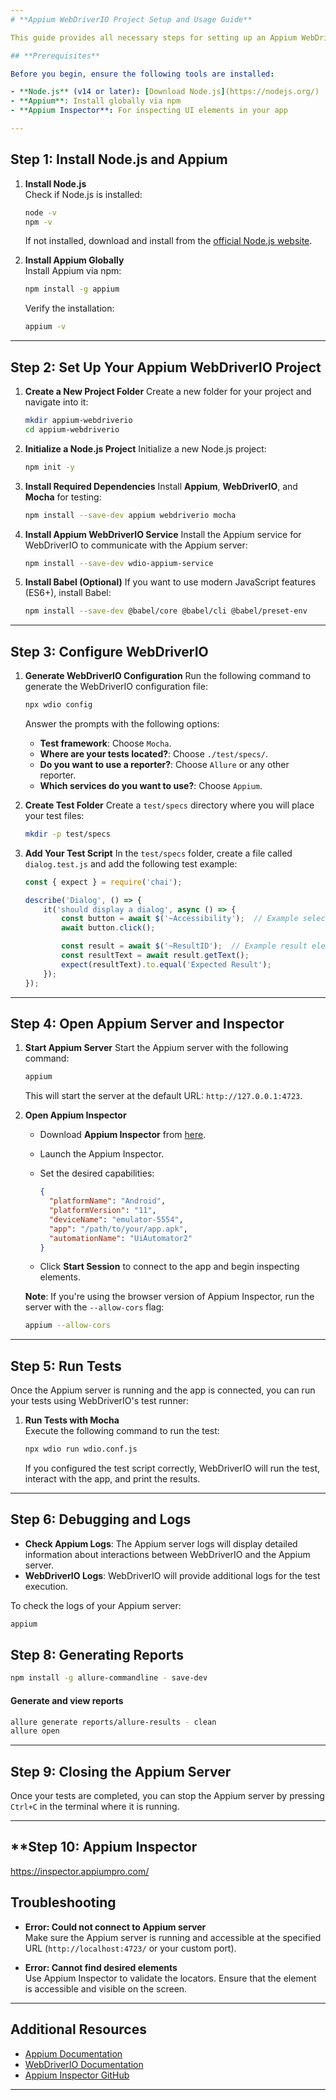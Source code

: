 ```yaml
---
# **Appium WebDriverIO Project Setup and Usage Guide**

This guide provides all necessary steps for setting up an Appium WebDriverIO project, installing dependencies, running tests, and using Appium Web Inspector to inspect your app.

## **Prerequisites**

Before you begin, ensure the following tools are installed:

- **Node.js** (v14 or later): [Download Node.js](https://nodejs.org/)
- **Appium**: Install globally via npm
- **Appium Inspector**: For inspecting UI elements in your app

---
```


## **Step 1: Install Node.js and Appium**

1. **Install Node.js**  
   Check if Node.js is installed:

   ```bash
   node -v
   npm -v
   ```

   If not installed, download and install from the [official Node.js website](https://nodejs.org/).

2. **Install Appium Globally**  
   Install Appium via npm:

   ```bash
   npm install -g appium
   ```

   Verify the installation:

   ```bash
   appium -v
   ```

---

## **Step 2: Set Up Your Appium WebDriverIO Project**

1. **Create a New Project Folder**
   Create a new folder for your project and navigate into it:

   ```bash
   mkdir appium-webdriverio
   cd appium-webdriverio
   ```

2. **Initialize a Node.js Project**
   Initialize a new Node.js project:

   ```bash
   npm init -y
   ```

3. **Install Required Dependencies**
   Install **Appium**, **WebDriverIO**, and **Mocha** for testing:

   ```bash
   npm install --save-dev appium webdriverio mocha
   ```

4. **Install Appium WebDriverIO Service**
   Install the Appium service for WebDriverIO to communicate with the Appium server:

   ```bash
   npm install --save-dev wdio-appium-service
   ```

5. **Install Babel (Optional)**
   If you want to use modern JavaScript features (ES6+), install Babel:

   ```bash
   npm install --save-dev @babel/core @babel/cli @babel/preset-env
   ```

---

## **Step 3: Configure WebDriverIO**

1. **Generate WebDriverIO Configuration**
   Run the following command to generate the WebDriverIO configuration file:

   ```bash
   npx wdio config
   ```

   Answer the prompts with the following options:
   - **Test framework**: Choose `Mocha`.
   - **Where are your tests located?**: Choose `./test/specs/`.
   - **Do you want to use a reporter?**: Choose `Allure` or any other reporter.
   - **Which services do you want to use?**: Choose `Appium`.

2. **Create Test Folder**
   Create a `test/specs` directory where you will place your test files:

   ```bash
   mkdir -p test/specs
   ```

3. **Add Your Test Script**
   In the `test/specs` folder, create a file called `dialog.test.js` and add the following test example:

   ```javascript
   const { expect } = require('chai');

   describe('Dialog', () => {
       it('should display a dialog', async () => {
           const button = await $('~Accessibility');  // Example selector from Appium Inspector
           await button.click();

           const result = await $('~ResultID');  // Example result element
           const resultText = await result.getText();
           expect(resultText).to.equal('Expected Result');
       });
   });
   ```

---

## **Step 4: Open Appium Server and Inspector**

1. **Start Appium Server**
   Start the Appium server with the following command:

   ```bash
   appium
   ```

   This will start the server at the default URL: `http://127.0.0.1:4723`.

2. **Open Appium Inspector**
   - Download **Appium Inspector** from [here](https://github.com/appium/appium-inspector).
   - Launch the Appium Inspector.
   - Set the desired capabilities:

     ```json
     {
       "platformName": "Android",
       "platformVersion": "11",
       "deviceName": "emulator-5554",
       "app": "/path/to/your/app.apk",
       "automationName": "UiAutomator2"
     }
     ```

   - Click **Start Session** to connect to the app and begin inspecting elements.

   **Note**: If you're using the browser version of Appium Inspector, run the server with the `--allow-cors` flag:

   ```bash
   appium --allow-cors
   ```

---

## **Step 5: Run Tests**

Once the Appium server is running and the app is connected, you can run your tests using WebDriverIO's test runner:

1. **Run Tests with Mocha**  
   Execute the following command to run the test:

   ```bash
   npx wdio run wdio.conf.js
   ```

   If you configured the test script correctly, WebDriverIO will run the test, interact with the app, and print the results.

---

## **Step 6: Debugging and Logs**

- **Check Appium Logs**: The Appium server logs will display detailed information about interactions between WebDriverIO and the Appium server.
- **WebDriverIO Logs**: WebDriverIO will provide additional logs for the test execution.

To check the logs of your Appium server:

```bash
appium
```

## **Step 8: Generating Reports**

```bash
npm install -g allure-commandline - save-dev
```

#### **Generate and view reports**

```bash
allure generate reports/allure-results - clean
allure open
```

---

## **Step 9: Closing the Appium Server**

Once your tests are completed, you can stop the Appium server by pressing `Ctrl+C` in the terminal where it is running.

---

## **Step 10: Appium Inspector

<https://inspector.appiumpro.com/>

## **Troubleshooting**

- **Error: Could not connect to Appium server**  
  Make sure the Appium server is running and accessible at the specified URL (`http://localhost:4723/` or your custom port).
  
- **Error: Cannot find desired elements**  
  Use Appium Inspector to validate the locators. Ensure that the element is accessible and visible on the screen.

---

## **Additional Resources**

- [Appium Documentation](http://appium.io/docs/en/about-appium/intro/)
- [WebDriverIO Documentation](https://webdriver.io/docs/gettingstarted/)
- [Appium Inspector GitHub](https://github.com/appium/appium-inspector)

---
